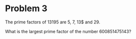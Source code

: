 # Problem 3

<p>The prime factors of 13195 are 5, 7, 13$ and 29.</p>
<p>What is the largest prime factor of the number 600851475143?</p>